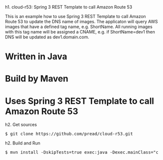 h1. cloud-r53: Spring 3 REST Template to call Amazon Route 53 

This is an example how to use Spring 3 REST Template to call Amazon Route 53 to update the DNS name of images. The applicaton will query AWS images that have a defined tag name, e.g. ShortName. All running images with this tag name will be assigned a CNAME, e.g. if ShortName=dev1 then DNS will be updated as dev1.domain.com.

# Written in Java
# Build by Maven 
# Uses Spring 3 REST Template to call Amazon Route 53

h2. Get sources

<pre>
$ git clone https://github.com/pread/cloud-r53.git
</pre>

h2. Build and Run

<pre>
$ mvn install -DskipTests=true exec:java -Dexec.mainClass="com.amazonaws.services.route53.scripts.CloudR53"
</pre>